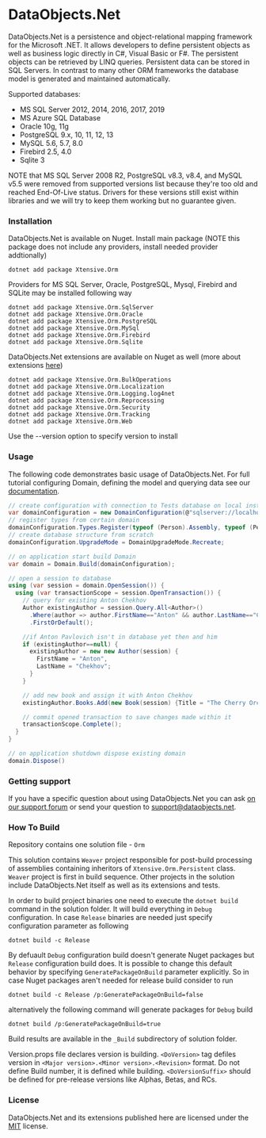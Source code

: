 ﻿# DataObjects.Net

DataObjects.Net is a persistence and object-relational mapping framework for the Microsoft .NET. It allows developers to define persistent objects as well as business logic directly in C#, Visual Basic or F#. The persistent objects can be retrieved by LINQ queries. Persistent data can be stored in SQL Servers. In contrast to many other ORM frameworks the database model is generated and maintained automatically.

Supported databases:
- MS SQL Server 2012, 2014, 2016, 2017, 2019
- MS Azure SQL Database
- Oracle 10g, 11g
- PostgreSQL 9.x, 10, 11, 12, 13
- MySQL 5.6, 5.7, 8.0
- Firebird 2.5, 4.0
- Sqlite 3

NOTE that MS SQL Server 2008 R2, PostgreSQL v8.3, v8.4, and MySQL v5.5 were removed from supported versions list because they're too old and reached End-Of-Live status. Drivers for these versions still exist within libraries and we will try to keep them working but no guarantee given.

### Installation

DataObjects.Net is available on Nuget. Install main package (NOTE this package does not include any providers, install needed provider addtionally)

```console
dotnet add package Xtensive.Orm
```

Providers for MS SQL Server, Oracle, PostgreSQL, Mysql, Firebird and SQLite may be installed following way

```console
dotnet add package Xtensive.Orm.SqlServer
dotnet add package Xtensive.Orm.Oracle
dotnet add package Xtensive.Orm.PostgreSQL
dotnet add package Xtensive.Orm.MySql
dotnet add package Xtensive.Orm.Firebird
dotnet add package Xtensive.Orm.Sqlite
```

DataObjects.Net extensions are available on Nuget as well (more about extensions [here](https://github.com/DataObjects-NET/dataobjects-net/blob/master/Documentation/Extensions.md))

```console
dotnet add package Xtensive.Orm.BulkOperations
dotnet add package Xtensive.Orm.Localization
dotnet add package Xtensive.Orm.Logging.log4net
dotnet add package Xtensive.Orm.Reprocessing
dotnet add package Xtensive.Orm.Security
dotnet add package Xtensive.Orm.Tracking
dotnet add package Xtensive.Orm.Web
```

Use the --version option to specify version to install

### Usage 

The following  code demonstrates  basic usage of DataObjects.Net. For full tutorial configuring Domain, defining the model and querying data see our [documentation](http://help.dataobjects.net).

```csharp
// create configuration with connection to Tests database on local instance of MS SQL Server
var domainConfiguration = new DomainConfiguration(@"sqlserver://localhost/Tests");
// register types from certain domain
domainConfiguration.Types.Register(typeof (Person).Assembly, typeof (Person).Namespace);
// create database structure from scratch
domainConfiguration.UpgradeMode = DomainUpgradeMode.Recreate;

// on application start build Domain
var domain = Domain.Build(domainConfiguration);

// open a session to database
using (var session = domain.OpenSession()) {
  using (var transactionScope = session.OpenTransaction()) {
    // query for existing Anton Chekhov
    Author existingAuthor = session.Query.All<Author>()
      .Where(author => author.FirstName=="Anton" && author.LastName=="Chekhov")
      .FirstOrDefault();

    //if Anton Pavlovich isn't in database yet then and him
    if (existingAuthor==null) {
      existingAuthor = new new Author(session) {
        FirstName = "Anton",
        LastName = "Chekhov";
      }
    }

    // add new book and assign it with Anton Chekhov
    existingAuthor.Books.Add(new Book(session) {Title = "The Cherry Orchard"});

    // commit opened transaction to save changes made within it
    transactionScope.Complete();
  }
}

// on application shutdown dispose existing domain
domain.Dispose()
```


### Getting support

If you have a specific question about using DataObjects.Net you can ask [on our support forum](http://support.x-tensive.com) or send your question to [support@dataobjects.net](mailto:support@dataobjects.net).

### How To Build

Repository contains one solution file - `Orm`

This solution contains `Weaver` project responsible for post-build processing of assemblies containing inheritors of `Xtensive.Orm.Persistent` class. `Weaver` project is first in build sequence. Other projects in the solution include DataObjects.Net itself as well as its extensions and tests.

In order to build project binaries one need to execute the `dotnet build` command in the solution folder. It will build everything in `Debug` configuration. In case `Release` binaries are needed just specify configuration parameter as following

```console
dotnet build -c Release
```

By defuault `Debug` configuration build doesn't generate Nuget packages but `Release` configuration build does. It is possible to change this default behavior by specifying `GeneratePackageOnBuild` parameter explicitly.
So in case Nuget packages aren't needed for release build consider to run 

```console
dotnet build -c Release /p:GeneratePackageOnBuild=false
```

alternatively the following command will generate packages for `Debug` build

```console
dotnet build /p:GeneratePackageOnBuild=true
```

Build results are available in the `_Build` subdirectory of solution folder.


Version.props file declares version is building. `<DoVersion>` tag defiles version in `<Major version>.<Minor version>.<Revision>` format. Do not define Build number, it is defined while building. `<DoVersionSuffix>` should be defined for pre-release versions like Alphas, Betas, and RCs.

### License

DataObjects.Net and its extensions published here are licensed under the [MIT](https://github.com/DataObjects-NET/dataobjects-net/blob/master/License.txt) license.
